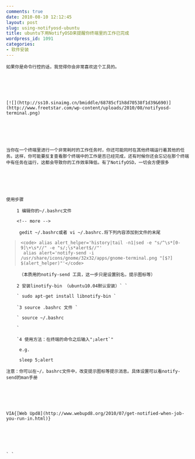 ```yaml
---
comments: true
date: 2010-08-10 12:12:45
layout: post
slug: using-notifyosd-ubuntu
title: ubuntu下用NotifyOSD来提醒你终端里的工作已完成
wordpress_id: 1091
categories:
- 软件安装
---
```



	如果你是命令行控的话，我觉得你会非常喜欢这个工具的。






	[![](http://ss10.sinaimg.cn/bmiddle/68785cf1h8d70538f1d39&690)](http://www.freetstar.com/wp-content/uploads/2010/08/notifyosd-terminal.png)






	当你在一个终端里进行一个非常耗时的工作任务时，你还可能同时在其他终端运行着其他的任务。这样，你可能要反复查看那个终端中的工作是否已经完成，还有时候你还会忘记在那个终端中有任务在运行，这都会导致你的工作效率降低。有了NotifyOSD，一切会方便很多






	使用步骤





> 
	
> 
> 
		1 编辑你的~/.bashrc文件
	
> 
> 
	
> 
> 
		<!-- more -->
	
> 
> 
	
> 
> 
		 gedit ~/.bashrc或者 vi ~/.bashrc.将下列内容添加到文件的末尾
	
> 
> 
	
>     
>     <code> alias alert_helper='history|tail -n1|sed -e "s/^\s*[0-9]\+\s*//" -e "s/;\s*alert$//"'
>      alias alert='notify-send -i /usr/share/icons/gnome/32x32/apps/gnome-terminal.png "[$?] $(alert_helper)"'</code>
> 
> 
	
> 
> 
		 （本质用的notify-send 工具，这一步只是设置别名，提示图标等）
	
> 
> 





> 
	
> 
> 
		2 安装linotify-bin （ubuntu10.04默认安装）` `
	
> 
> 
	
> 
> 
		` sudo apt-get install libnotify-bin `
	
> 
> 





> 
	
> 
> 
		`3 source .bashrc 文件 `
	
> 
> 
	
> 
> 
		` source ~/.bashrc  

		`
	
> 
> 





> 
	
> 
> 
		`4 使用方法：在终端的命令之后输入";alert`"
	
> 
> 
	
> 
> 
		 e.g.
	
> 
> 
	
> 
> 
		 sleep 5;alert
	
> 
> 






	 






	注意：你可以在~/，bashrc文件中，改变提示图标等提示消息。具体设置可以看notify-send的man手册






	VIA{[Web Upd8](http://www.webupd8.org/2010/07/get-notified-when-job-you-run-in.html)}






	` `




